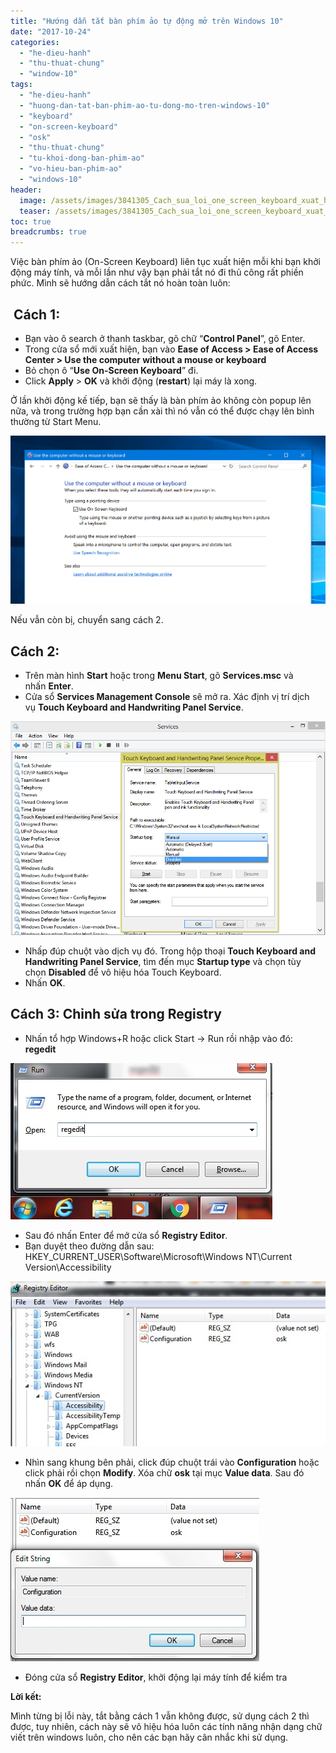 ```yaml
---
title: "Hướng dẫn tắt bàn phím ảo tự động mở trên Windows 10"
date: "2017-10-24"
categories: 
  - "he-dieu-hanh"
  - "thu-thuat-chung"
  - "window-10"
tags: 
  - "he-dieu-hanh"
  - "huong-dan-tat-ban-phim-ao-tu-dong-mo-tren-windows-10"
  - "keyboard"
  - "on-screen-keyboard"
  - "osk"
  - "thu-thuat-chung"
  - "tu-khoi-dong-ban-phim-ao"
  - "vo-hieu-ban-phim-ao"
  - "windows-10"
header:
  image: /assets/images/3841305_Cach_sua_loi_one_screen_keyboard_xuat_hien_Windows_10.jpg
  teaser: /assets/images/3841305_Cach_sua_loi_one_screen_keyboard_xuat_hien_Windows_10.jpg
toc: true
breadcrumbs: true
---
```


Việc bàn phím ảo (On-Screen Keyboard) liên tục xuất hiện mỗi khi bạn khởi động máy tính, và mỗi lần như vậy bạn phải tắt nó đi thủ công rất phiền phức. Mình sẽ hướng dẫn cách tắt nó hoàn toàn luôn:

##  **Cách 1:**

- Bạn vào ô search ở thanh taskbar, gõ chữ “**Control Panel**”, gõ Enter.
- Trong cửa sổ mới xuất hiện, bạn vào **Ease of Access > Ease of Access Center > Use the computer without a mouse or keyboard**
- Bỏ chọn ô “**Use On-Screen Keyboard**” đi.
- Click **Apply** > **OK** và khởi động (**restart**) lại máy là xong.

Ở lần khởi động kế tiếp, bạn sẽ thấy là bàn phím ảo không còn popup lên nữa, và trong trường hợp bạn cần xài thì nó vẫn có thể được chạy lên bình thường từ Start Menu.

![Cach_sua_loi_one_screen_keyboard_xuat_hien_Windows_10.jpg](/assets/images/3841305_Cach_sua_loi_one_screen_keyboard_xuat_hien_Windows_10.jpg "Bấm vào để phóng to.")

Nếu vẫn còn bị, chuyển sang cách 2.

## **Cách 2:**

- Trên màn hình **Start** hoặc trong **Menu Start**, gõ **Services.msc** và nhấn **Enter**.
- Cửa sổ **Services Management Console** sẽ mở ra. Xác định vị trí dịch vụ **Touch Keyboard and Handwriting Panel Service**.

[![](/assets/images/Touch-Keyboard-Service.png)](https://sofsog.com/wp-content/uploads/2017/10/Touch-Keyboard-Service-1.png)

- Nhấp đúp chuột vào dịch vụ đó. Trong hộp thoại **Touch Keyboard and Handwriting Panel Service**, tìm đến mục **Startup type** và chọn tùy chọn **Disabled** để vô hiệu hóa Touch Keyboard.
- Nhấn **OK**.

## **Cách 3: Chỉnh sửa trong Registry**

- Nhấn tổ hợp Windows+R hoặc click Start -> Run rồi nhập vào đó: **regedit**

![Tắt bàn phím ảo trên Windows 7](/assets/images/ban-phim-ao-windows-7-3.jpg "Tắt bàn phím ảo trên Windows 7")

- Sau đó nhấn Enter để mở cửa sổ **Registry Editor**.
- Bạn duyệt theo đường dẫn sau: HKEY\_CURRENT\_USER\\Software\\Microsoft\\Windows NT\\Current Version\\Accessibility

![Tắt bàn phím ảo trên Windows 7](/assets/images/ban-phim-ao-windows-7-4.jpg "Tắt bàn phím ảo trên Windows 7")

- Nhìn sang khung bên phải, click đúp chuột trái vào **Configuration** hoặc click phải rồi chọn **Modify**. Xóa chữ **osk** tại mục **Value data**. Sau đó nhấn **OK** để áp dụng.

![Tắt bàn phím ảo trên Windows 7](/assets/images/ban-phim-ao-windows-7-5.jpg "Tắt bàn phím ảo trên Windows 7")

- Đóng cửa sổ **Registry Editor**, khởi động lại máy tính để kiểm tra

**Lời kết:**

Mình từng bị lỗi này, tắt bằng cách 1 vẫn không được, sử dụng cách 2 thì được, tuy nhiên, cách này sẽ vô hiệu hóa luôn các tính năng nhận dạng chữ viết trên windows luôn, cho nên các bạn hãy cân nhắc khi sử dụng.

